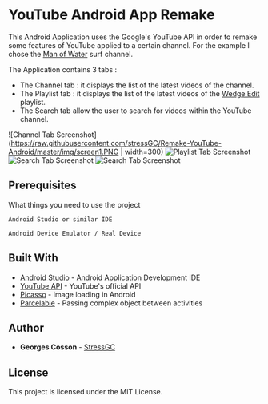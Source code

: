 # YouTube Android App Remake

This Android Application uses the Google's YouTube API in order to remake some features of YouTube applied to a certain channel. For the example I chose the [Man of Water](https://www.youtube.com/channel/UCdY1B4Vvjcfqpqq630SjI2w) surf channel.

The Application contains 3 tabs : 
* The Channel tab : it displays the list of the latest videos of the channel.
* The Playlist tab : it displays the list of the latest videos of the [Wedge Edit](https://www.youtube.com/watch?v=9rFSFXr_9DQ&list=PLBpomwUGdYvNCT97xRSEPuQAsiKXwo94k) playlist.
* The Search tab allow the user to search for videos within the YouTube channel.

![Channel Tab Screenshot](https://raw.githubusercontent.com/stressGC/Remake-YouTube-Android/master/img/screen1.PNG | width=300)
![Playlist Tab Screenshot](https://raw.githubusercontent.com/stressGC/Remake-YouTube-Android/master/img/screen2.PNG)
![Search Tab Screenshot](https://raw.githubusercontent.com/stressGC/Remake-YouTube-Android/master/img/screen3.PNG)
![Search Tab Screenshot](https://raw.githubusercontent.com/stressGC/Remake-YouTube-Android/master/img/screen4.PNG)

## Prerequisites

What things you need to use the project

```
Android Studio or similar IDE
```
```
Android Device Emulator / Real Device
```

## Built With

* [Android Studio](https://developer.android.com/studio/index.html) - Android Application Development IDE
* [YouTube API](https://developers.google.com/youtube/) - YouTube's official API
* [Picasso](http://square.github.io/picasso/) - Image loading in Android
* [Parcelable](https://developer.android.com/reference/android/os/Parcelable.html) - Passing complex object between activities


## Author

* **Georges Cosson**  - [StressGC](https://github.com/StressGC)


## License

This project is licensed under the MIT License.
